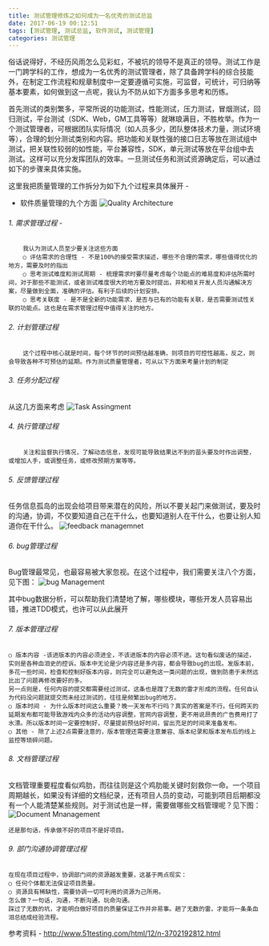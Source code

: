 ```yaml
---
title: 测试管理修炼之如何成为一名优秀的测试总监
date: 2017-06-19 00:12:51
tags: [测试管理, 测试总监, 软件测试, 测试管理]
categories: 测试管理
---
```

俗话说得好，不经历风雨怎么见彩虹，不被坑的领导不是真正的领导。测试工作是一门跨学科的工作，想成为一名优秀的测试管理者，除了具备跨学科的综合技能外，在制定工作流程和规章制度中一定要遵循可实施，可监督，可统计，可归纳等基本要素，如何做到这一点呢，我认为不防从如下方面多多思考和历练。
<!--more-->
首先测试的类别繁多，平常所说的功能测试，性能测试，压力测试，冒烟测试，回归测试，平台测试（SDK、Web，GM工具等等）就琳琅满目，不胜枚举。作为一个测试管理者，可根据团队实际情况（如人员多少，团队整体技术力量，测试环境等），合理的划分测试类别和内容。把功能和关联性强的接口日志等放在测试组中测试，把关联性较弱的如性能，平台兼容性，SDK，单元测试等放在平台组中去测试。这样可以充分发挥团队的效率。一旦测试任务和测试资源确定后，可以通过如下的步骤来具体实施。

这里我把质量管理的工作拆分为如下九个过程来具体展开 -
- 软件质量管理的九个方面
 ![Quality Architecture](/medias/testArchitecture.png)

###### 1. 需求管理过程 -
```
	我认为测试人员至少要关注这些方面
  	○ 评估需求的合理性 - 不是100%的接受需求描述，哪些不合理的需求，哪些值得优化的地方，需要及时的指出
  	○ 思考测试难度和测试周期 - 梳理需求时要尽量考虑每个功能点的难易度和评估所需时间，对于那些不能测试，或者测试难度很大的地方要及时提出，并和相关开发人员沟通解决方案，尽量做到全面，准确的评估。有利于后续的计划安排。
  	○ 思考关联度 - 是不是全新的功能需求，是否与已有的功能有关联，是否需要测试性关联的功能点。这也是在需求管理过程中值得关注的地方。
```

###### 2. 计划管理过程
```
  	这个过程中核心就是时间，每个环节的时间预估越准确，则项目的可控性越高，反之，则会导致各种不可预估的延期。作为测试质量管理者，可从以下方面来考量计划的制定
```

###### 3. 任务分配过程
从这几方面来考虑
 ![Task Assingment](/medias/taskAsssign.png)

###### 	4. 执行管理过程
```
	关注和监督执行情况，了解动态信息，发现可能导致结果达不到的苗头要及时作出调整，或增加人手，或调整任务，或修改预期方案等等。
```

###### 5. 反馈管理过程
任务信息孤岛的出现会给项目带来潜在的风险，所以不要关起门来做测试，要及时的沟通，协调，不仅要知道自己在干什么，也要知道别人在干什么，也要让别人知道你在干什么。
 ![feedback managemnet](/medias/fackbackManagement.png)

###### 6. bug管理过程
Bug管理最常见，也最容易被大家忽视。在这个过程中，我们需要关注八个方面，见下图：
 ![bug Management](/medias/bugManagement.png)

其中bug数据分析，可以帮助我们清楚地了解，哪些模块，哪些开发人员容易出错，推进TDD模式，也许可以从此展开

###### 7. 版本管理过程
```
○ 版本内容 -该进版本的内容必须进全，不该进版本的内容必须不进。这句看似废话的描述，实则是各种血泪史的控诉。版本中无论是少内容还是多内容，都会导致bug的出现。发版本前，多花一些时间，检查和控制好版本内容，则完全可以避免这一类问题的出现，做到防患于未然远比出了问题再修改要好的多。
另一点则是，任何内容的提交都需要经过测试，这条也是蹚了无数的雷才形成的流程。任何自认为代码没问题就提交而未经过测试的，往往是频繁出bug的地方。
○ 版本时间 - 为什么版本时间这么重要？晚一天发布不行吗？真实的答案是不行。任何跨天的延期发布都可能导致游戏内众多的活动内容调整，官网内容调整，更不用说昂贵的广告费用打了水漂。所以版本时间一定要控制好，尽量提前预估好时间，留出充足的时间来准备发布。
○ 其他 - 除了上述2点需要注意的，版本管理还需要注意兼容、版本纪录和版本发布后的线上监控等琐碎问题。
```

###### 8. 文档管理过程
文档管理重要程度看似鸡肋，而往往则是这个鸡肋能关键时刻救你一命。一个项目周期越长，如果没有详细的文档纪录，还有项目人员的变动，可能到项目后期都没有一个人能清楚某些规则。对于测试也是一样，需要做哪些文档管理呢？见下图：
 ![Document Mnanagement](/medias/documentManagement.png)
```
还是那句话，传承做不好的项目不是好项目。
```

###### 9. 部门沟通协调管理过程
	在现在项目过程中，协调部门间的资源越发重要，这基于两点现实：
	○ 任何个体都无法保证项目质量。
	○ 资源具有稀缺性，需要协调一切可利用的资源为己所用。
	怎么做？一句话，沟通，不断沟通，玩命沟通。
	踩过了无数的坑，才能明白做好项目的质量保证工作并非易事。趟了无数的雷，才能将一条条血泪总结成经验流程。

参考资料 -
http://www.51testing.com/html/12/n-3702192812.html
